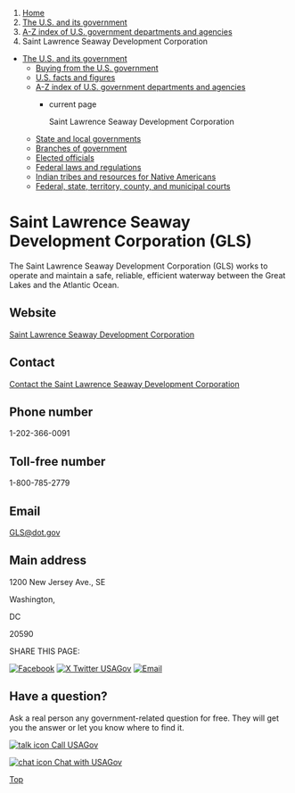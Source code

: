 1. [Home](/)
2. [The U.S. and its government](/about-the-us)
3. [A-Z index of U.S. government departments and agencies](/agency-index)
4. Saint Lawrence Seaway Development Corporation

* [The U.S. and its government](/about-the-us)
  + [Buying from the U.S. government](/buy-from-government)
  + [U.S. facts and figures](/facts-figures)
  + [A-Z index of U.S. government departments and agencies](/agency-index)
    - current page

      Saint Lawrence Seaway Development Corporation
  + [State and local governments](/state-local-governments)
  + [Branches of government](/branches-of-government)
  + [Elected officials](/elected-officials)
  + [Federal laws and regulations](/laws-and-regulations)
  + [Indian tribes and resources for Native Americans](/tribes)
  + [Federal, state, territory, county, and municipal courts](/courts)

Saint Lawrence Seaway Development Corporation
(GLS)
===================================================

The Saint Lawrence Seaway Development Corporation (GLS) works to operate and maintain a safe, reliable, efficient waterway between the Great Lakes and the Atlantic Ocean.

Website
-------

[Saint Lawrence Seaway Development Corporation](http://www.seaway.dot.gov/)

Contact
-------

[Contact the Saint Lawrence Seaway Development Corporation](https://www.seaway.dot.gov/about/contact-us)

Phone number
------------

1-202-366-0091

Toll-free number
----------------

1-800-785-2779

Email
-----

[GLS@dot.gov](mailto:GLS@dot.gov)

Main address
------------

1200 New Jersey Ave., SE
  

Washington,

DC

20590

SHARE THIS PAGE:

[![Facebook](/themes/custom/usagov/images/social-media-icons/Facebook_Icon.svg)](https://www.facebook.com/sharer/sharer.php?u=https://www.usa.gov/agencies/saint-lawrence-seaway-development-corporation&v=3)
[![X Twitter USAGov](/themes/custom/usagov/images/social-media-icons/X_Twitter_Icon.svg?version=2)](https://twitter.com/intent/tweet?source=webclient&text=https://www.usa.gov/agencies/saint-lawrence-seaway-development-corporation)
[![Email](/themes/custom/usagov/images/social-media-icons/Email_Icon.svg?version=2)](mailto:?subject=https://www.usa.gov/agencies/saint-lawrence-seaway-development-corporation)

Have a question?
----------------

Ask a real person any government-related question for free. They will get you the answer or let you know where to find it.

[![talk icon](/themes/custom/usagov/images/ICONS_talk.png)
Call USAGov](/phone)

[![chat icon](/themes/custom/usagov/images/ICONS_chat.png)
Chat with USAGov](/chat)

[Top](#main-content)
